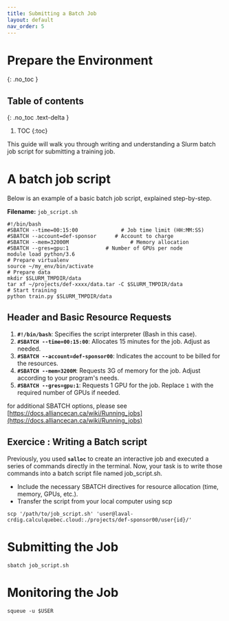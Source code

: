 ```yaml
---
title: Submitting a Batch Job 
layout: default
nav_order: 5
---
```


# Prepare the Environment
{: .no_toc }

## Table of contents
{: .no_toc .text-delta }

1. TOC
{:toc}

This guide will walk you through writing and understanding a Slurm batch job script for submitting a training job.

# A batch job script
Below is an example of a basic batch job script, explained step-by-step.

**Filename:** `job_script.sh`
```shell
#!/bin/bash
#SBATCH --time=00:15:00              # Job time limit (HH:MM:SS)
#SBATCH --account=def-sponsor      # Account to charge
#SBATCH --mem=32000M                    # Memory allocation
#SBATCH --gres=gpu:1            # Number of GPUs per node
module load python/3.6
# Prepare virtualenv
source ~/my_env/bin/activate
# Prepare data
mkdir $SLURM_TMPDIR/data
tar xf ~/projects/def-xxxx/data.tar -C $SLURM_TMPDIR/data
# Start training
python train.py $SLURM_TMPDIR/data
```

## Header and Basic Resource Requests
1. **`#!/bin/bash`**: Specifies the script interpreter (Bash in this case). 
2. **`#SBATCH --time=00:15:00`**: Allocates 15 minutes for the job. Adjust as needed.
3. **`#SBATCH --account=def-sponsor00`**: Indicates the account to be billed for the resources.
4. **`#SBATCH --mem=3200M`**: Requests 3G of memory for the job. Adjust according to your program's needs.
5. **`#SBATCH --gres=gpu:1`**: Requests 1 GPU for the job. Replace `1` with the required number of GPUs if needed.

for additional SBATCH options, please see [https://docs.alliancecan.ca/wiki/Running_jobs](https://docs.alliancecan.ca/wiki/Running_jobs)

## Exercice : Writing a Batch script

Previously, you used **`salloc`** to create an interactive job and executed a series of commands directly in the terminal. Now, your task is to write those commands into a batch script file named job_script.sh.

- Include the necessary SBATCH directives for resource allocation (time, memory, GPUs, etc.).
- Transfer the script from your local computer using scp 
```shell
scp '/path/to/job_script.sh' 'user@laval-crdig.calculquebec.cloud:./projects/def-sponsor00/user{id}/'
```


# Submitting the Job

```shell
sbatch job_script.sh
```
# Monitoring the Job
```shell
squeue -u $USER
```

